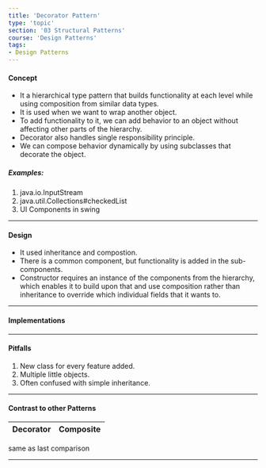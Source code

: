 ```yaml
---
title: 'Decorator Pattern'
type: 'topic'
section: '03 Structural Patterns'
course: 'Design Patterns'
tags:
- Design Patterns
---
```

#### Concept
- It a hierarchical type pattern that builds functionality at each level while using composition from similar data types.
- It is used when we want to wrap another object.
- To add functionality to it, we can add behavior to an object without affecting other parts of the hierarchy.
- Decorator also handles single responsibility principle.
- We can compose behavior dynamically by using subclasses that decorate the object.

##### Examples:
1. java.io.InputStream
2. java.util.Collections#checkedList
3. UI Components in swing

---
#### Design
- It used inheritance and compostion.
- There is a common component, but functionality is added in the sub-components.
- Constructor requires an instance of the components from the hierarchy, which enables it to build upon that and use composition rather than inheritance to override which individual fields that it wants to.

---
#### Implementations

---
#### Pitfalls
1. New class for every feature added.
2. Multiple little objects.
3. Often confused with simple inheritance.

---
#### Contrast to other Patterns

|Decorator   |Composite   |
|---|---|
same as last comparison

---